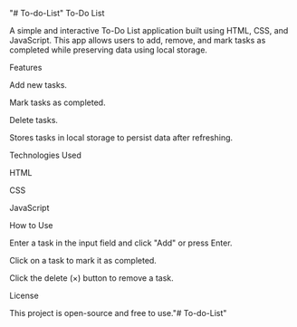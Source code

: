 "# To-do-List" 
To-Do List

A simple and interactive To-Do List application built using HTML, CSS, and JavaScript. This app allows users to add, remove, and mark tasks as completed while preserving data using local storage.

Features

Add new tasks.

Mark tasks as completed.

Delete tasks.

Stores tasks in local storage to persist data after refreshing.

Technologies Used

HTML

CSS

JavaScript

How to Use

Enter a task in the input field and click "Add" or press Enter.

Click on a task to mark it as completed.

Click the delete (×) button to remove a task.


License

This project is open-source and free to use."# To-do-List" 
